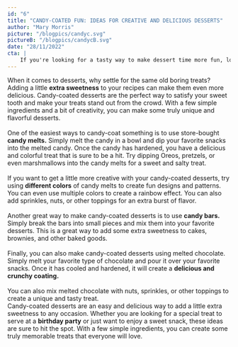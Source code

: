 ```yaml
---
id: "6"
title: "CANDY-COATED FUN: IDEAS FOR CREATIVE AND DELICIOUS DESSERTS"
author: "Mary Morris"
picture: "/blogpics/candyc.svg"
pictureB: "/blogpics/candycB.svg"
date: "28/11/2022"
cta: |
    If you're looking for a tasty way to make dessert time more fun, look no further! Try out these creative and delicious candy-coated ideas for a sweet treat that's sure to delight. Get creative in the kitchen and make your own candy-coated desserts today!
---
```

When it comes to desserts, why settle for the same old boring treats? <br>
Adding a little **extra sweetness** to your recipes can make them even more delicious. Candy-coated desserts are the perfect way to satisfy your sweet tooth and make your treats stand out from the crowd. With a few simple ingredients and a bit of creativity, you can make some truly unique and flavorful desserts. 
<br><br>
One of the easiest ways to candy-coat something is to use store-bought **candy melts.** Simply melt the candy in a bowl and dip your favorite snacks into the melted candy. Once the candy has hardened, you have a delicious and colorful treat that is sure to be a hit. Try dipping Oreos, pretzels, or even marshmallows into the candy melts for a sweet and salty treat. 
<br><br>
If you want to get a little more creative with your candy-coated desserts, try using **different colors** of candy melts to create fun designs and patterns. You can even use multiple colors to create a rainbow effect. You can also add sprinkles, nuts, or other toppings for an extra burst of flavor. 
<br><br>
Another great way to make candy-coated desserts is to use **candy bars.** Simply break the bars into small pieces and mix them into your favorite desserts. This is a great way to add some extra sweetness to cakes, brownies, and other baked goods. 
<br><br>
Finally, you can also make candy-coated desserts using melted chocolate. Simply melt your favorite type of chocolate and pour it over your favorite snacks. Once it has cooled and hardened, it will create a **delicious and crunchy coating.**
<br><br>
You can also mix melted chocolate with nuts, sprinkles, or other toppings to create a unique and tasty treat. 
<br>
Candy-coated desserts are an easy and delicious way to add a little extra sweetness to any occasion. Whether you are looking for a special treat to serve at a **birthday party** or just want to enjoy a sweet snack, these ideas are sure to hit the spot. With a few simple ingredients, you can create some truly memorable treats that everyone will love.
        